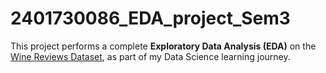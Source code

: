 # 2401730086_EDA_project_Sem3
This project performs a complete **Exploratory Data Analysis (EDA)** on the [Wine Reviews Dataset](https://www.kaggle.com/zynicide/wine-reviews), as part of my Data Science learning journey.  
